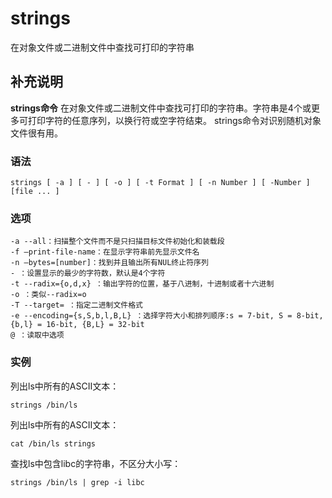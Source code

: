 strings
===

在对象文件或二进制文件中查找可打印的字符串

## 补充说明

**strings命令** 在对象文件或二进制文件中查找可打印的字符串。字符串是4个或更多可打印字符的任意序列，以换行符或空字符结束。 strings命令对识别随机对象文件很有用。

### 语法  

```
strings [ -a ] [ - ] [ -o ] [ -t Format ] [ -n Number ] [ -Number ]  [file ... ]
```

### 选项  

```
-a --all：扫描整个文件而不是只扫描目标文件初始化和装载段
-f –print-file-name：在显示字符串前先显示文件名
-n –bytes=[number]：找到并且输出所有NUL终止符序列
- ：设置显示的最少的字符数，默认是4个字符
-t --radix={o,d,x} ：输出字符的位置，基于八进制，十进制或者十六进制
-o ：类似--radix=o
-T --target= ：指定二进制文件格式
-e --encoding={s,S,b,l,B,L} ：选择字符大小和排列顺序:s = 7-bit, S = 8-bit, {b,l} = 16-bit, {B,L} = 32-bit
@ ：读取中选项
```

### 实例  

列出ls中所有的ASCII文本：

```
strings /bin/ls
```

列出ls中所有的ASCII文本：

```
cat /bin/ls strings
```

查找ls中包含libc的字符串，不区分大小写：

```
strings /bin/ls | grep -i libc
```


<!-- Linux命令行搜索引擎：https://jaywcjlove.github.io/linux-command/ -->